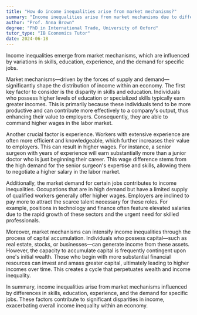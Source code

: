 ```yaml
---
title: "How do income inequalities arise from market mechanisms?"
summary: "Income inequalities arise from market mechanisms due to differences in skills, education, experience, and market demand for certain jobs."
author: "Prof. Anna Brown"
degree: "PhD in International Trade, University of Oxford"
tutor_type: "IB Economics Tutor"
date: 2024-06-18
---
```


Income inequalities emerge from market mechanisms, which are influenced by variations in skills, education, experience, and the demand for specific jobs.

Market mechanisms—driven by the forces of supply and demand—significantly shape the distribution of income within an economy. The first key factor to consider is the disparity in skills and education. Individuals who possess higher levels of education or specialized skills typically earn greater incomes. This is primarily because these individuals tend to be more productive and can contribute more effectively to a company's output, thus enhancing their value to employers. Consequently, they are able to command higher wages in the labor market.

Another crucial factor is experience. Workers with extensive experience are often more efficient and knowledgeable, which further increases their value to employers. This can result in higher wages. For instance, a senior surgeon with years of experience will earn substantially more than a junior doctor who is just beginning their career. This wage difference stems from the high demand for the senior surgeon's expertise and skills, allowing them to negotiate a higher salary in the labor market.

Additionally, the market demand for certain jobs contributes to income inequalities. Occupations that are in high demand but have a limited supply of qualified workers generally offer higher wages. Employers are inclined to pay more to attract the scarce talent necessary for these roles. For example, positions in technology and finance often feature elevated salaries due to the rapid growth of these sectors and the urgent need for skilled professionals.

Moreover, market mechanisms can intensify income inequalities through the process of capital accumulation. Individuals who possess capital—such as real estate, stocks, or businesses—can generate income from these assets. However, the capacity to accumulate capital is frequently contingent upon one's initial wealth. Those who begin with more substantial financial resources can invest and amass greater capital, ultimately leading to higher incomes over time. This creates a cycle that perpetuates wealth and income inequality.

In summary, income inequalities arise from market mechanisms influenced by differences in skills, education, experience, and the demand for specific jobs. These factors contribute to significant disparities in income, exacerbating overall income inequality within an economy.
    